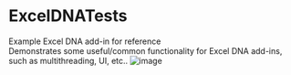 # ExcelDNATests
Example Excel DNA add-in for reference\
Demonstrates some useful/common functionality for Excel DNA add-ins, such as multithreading, UI, etc..
![image](https://user-images.githubusercontent.com/7013902/155989182-c76cccc6-88f0-47ba-95cb-f04719f5c9a5.png)
